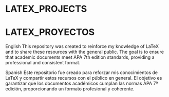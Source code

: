# LATEX_PROJECTS
# LATEX_PROYECTOS
English
This repository was created to reinforce my knowledge of LaTeX and to share these resources with the general public.
The goal is to ensure that academic documents meet APA 7th edition standards, providing a professional and consistent format.

Spanish
Este repositorio fue creado para reforzar mis conocimientos de LaTeX y compartir estos recursos con el público en general.
El objetivo es garantizar que los documentos académicos cumplan las normas APA 7ª edición, proporcionando un formato profesional y coherente.
